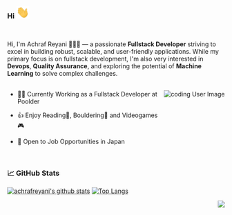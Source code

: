 ### Hi <img src="https://raw.githubusercontent.com/achrafreyani/achrafreyani/master/icons/wave.gif" width="30px">
<br/>

Hi, I'm Achraf Reyani 👨🏻‍💻 — a passionate **Fullstack Developer** striving to excel in building robust, scalable, and user-friendly applications. While my primary focus is on fullstack development, I'm also very interested in **Devops**, **Quality Assurance**, and exploring the potential of **Machine Learning** to solve complex challenges.
<br/>
<br/>

<img align="right" alt="coding User Image" src="https://raw.githubusercontent.com/achrafreyani/achrafreyani/master/icons/mini.gif" height="180" />

- 👨‍💻 Currently Working as a Fullstack Developer at Poolder

- 👍 Enjoy Reading📖, Bouldering🧗 and Videogames🎮

- 🗾 Open to Job Opportunities in Japan

<br/>

### 📈 GitHub Stats

[![achrafreyani's github stats](https://github-readme-stats.vercel.app/api?username=achrafreyani&show_icons=true&line_height=21&show_icons=true&theme=vue&hide_border=true)](https://github.com/anuraghazra/github-readme-stats)
[![Top Langs](https://github-readme-stats.vercel.app/api/top-langs/?username=achrafreyani&show_icons=true&layout=compact&theme=vue&hide_border=true)](https://github.com/anuraghazra/github-readme-stats)

<img src="https://komarev.com/ghpvc/?username=achrafreyani&color=blue&style=flat-square&label=visitors" align="right" />
